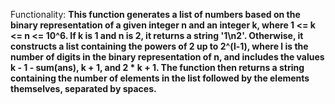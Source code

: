 Functionality: **This function generates a list of numbers based on the binary representation of a given integer n and an integer k, where 1 <= k <= n <= 10^6. If k is 1 and n is 2, it returns a string '1\n2'. Otherwise, it constructs a list containing the powers of 2 up to 2^(l-1), where l is the number of digits in the binary representation of n, and includes the values k - 1 - sum(ans), k + 1, and 2 * k + 1. The function then returns a string containing the number of elements in the list followed by the elements themselves, separated by spaces.**
